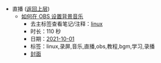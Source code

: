 - 直播 ([返回上层](../))
    - [如何在 OBS 设置背景音乐](https://www.bilibili.com/video/BV1WR4y1n7Ts)
        - 去主标签查看笔记/注释：[linux](../markmap/linux.html)
        - 时长：110 秒
        - 日期：[2021-10-01](../markmap/202110.html)
        - 标签：linux,录屏,音乐,直播,obs,教程,bgm,学习,录播
        - [封面](http://i1.hdslb.com/bfs/archive/922ef00a948d262470abed576614daa707c3ba34.jpg)
